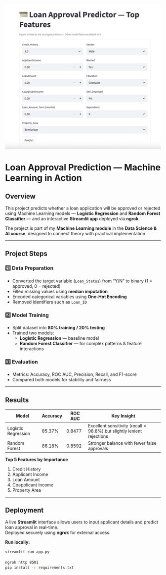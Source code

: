 ![Loan Approval App Preview](preview.png)

# Loan Approval Prediction — Machine Learning in Action

## Overview
This project predicts whether a loan application will be approved or rejected using Machine Learning models — **Logistic Regression** and **Random Forest Classifier** — and an interactive **Streamlit app** deployed via **ngrok**.

The project is part of my **Machine Learning module** in the **Data Science & AI course**, designed to connect theory with practical implementation.

---

## Project Steps

### 1️⃣ Data Preparation
- Converted the target variable (`Loan_Status`) from “Y/N” to binary (1 = approved, 0 = rejected)
- Filled missing values using **median imputation**
- Encoded categorical variables using **One-Hot Encoding**
- Removed identifiers such as `Loan_ID`

### 2️⃣ Model Training
- Split dataset into **80% training / 20% testing**
- Trained two models:
  - **Logistic Regression** — baseline model
  - **Random Forest Classifier** — for complex patterns & feature interactions

### 3️⃣ Evaluation
- Metrics: Accuracy, ROC AUC, Precision, Recall, and F1-score
- Compared both models for stability and fairness

---

## Results

| Model | Accuracy | ROC AUC | Key Insight |
|--------|-----------|----------|-------------|
| Logistic Regression | 85.37% | 0.8477 | Excellent sensitivity (recall = 98.8%) but slightly lenient rejections |
| Random Forest | 86.18% | 0.8592 | Stronger balance with fewer false approvals |

**Top 5 Features by Importance**
1. Credit History  
2. Applicant Income  
3. Loan Amount  
4. Coapplicant Income  
5. Property Area  

---

## Deployment
A live **Streamlit** interface allows users to input applicant details and predict loan approval in real-time.  
Deployed securely using **ngrok** for external access.

**Run locally:**
```bash
streamlit run app.py

ngrok http 8501
pip install -r requirements.txt


